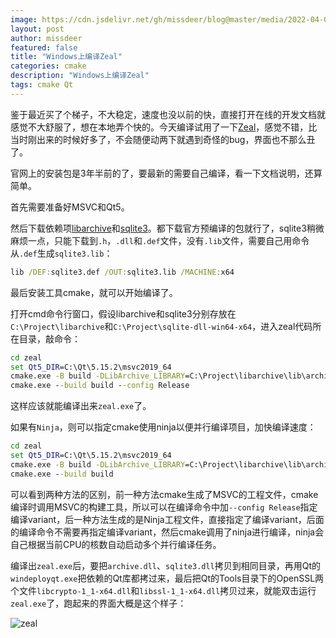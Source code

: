 ```yaml
---
image: https://cdn.jsdelivr.net/gh/missdeer/blog@master/media/2022-04-04/zeal.png
layout: post
author: missdeer
featured: false
title: "Windows上编译Zeal"
categories: cmake
description: "Windows上编译Zeal"
tags: cmake Qt
---
```

鉴于最近买了个梯子，不大稳定，速度也没以前的快，直接打开在线的开发文档就感觉不大舒服了，想在本地弄个快的。今天编译试用了一下[Zeal](https://github.com/zealdocs/zeal)，感觉不错，比当时刚出来的时候好多了，不会随便动两下就遇到奇怪的bug，界面也不那么丑了。

官网上的安装包是3年半前的了，要最新的需要自己编译，看一下文档说明，还算简单。

首先需要准备好MSVC和Qt5。

然后下载依赖项[libarchive](https://www.libarchive.org/)和[sqlite3](https://sqlite.org/download.html)。都下载官方预编译的包就行了，sqlite3稍微麻烦一点，只能下载到`.h`，`.dll`和`.def`文件，没有`.lib`文件，需要自己用命令从`.def`生成`sqlite3.lib`：

```cmd
lib /DEF:sqlite3.def /OUT:sqlite3.lib /MACHINE:x64
```

最后安装工具cmake，就可以开始编译了。

打开cmd命令行窗口，假设libarchive和sqlite3分别存放在`C:\Project\libarchive`和`C:\Project\sqlite-dll-win64-x64`，进入zeal代码所在目录，敲命令：

```cmd
cd zeal
set Qt5_DIR=C:\Qt\5.15.2\msvc2019_64
cmake.exe -B build -DLibArchive_LIBRARY=C:\Project\libarchive\lib\archive.lib -DLibArchive_INCLUDE_DIR=C:\Project\libarchive\include -DSQLite_LIBRARY=C:\Project\sqlite-dll-win64-x64\sqlite3.lib -DSQLite_INCLUDE_DIR=C:\Project\sqlite-dll-win64-x64 -DCMAKE_C_COMPILER=cl -DCMAKE_CXX_COMPILER=cl -DCMAKE_C_FLAGS="/utf-8" -DCMAKE_CXX_FLAGS="/utf-8"
cmake.exe --build build --config Release
```

这样应该就能编译出来`zeal.exe`了。

如果有`Ninja`，则可以指定cmake使用ninja以便并行编译项目，加快编译速度：

```cmd
cd zeal
set Qt5_DIR=C:\Qt\5.15.2\msvc2019_64
cmake.exe -B build -DLibArchive_LIBRARY=C:\Project\libarchive\lib\archive.lib -DLibArchive_INCLUDE_DIR=C:\Project\libarchive\include -DSQLite_LIBRARY=C:\Project\sqlite-dll-win64-x64\sqlite3.lib -DSQLite_INCLUDE_DIR=C:\Project\sqlite-dll-win64-x64 -DCMAKE_MAKE_PROGRAM=C:\Tools\ninja.exe -DCMAKE_BUILD_TYPE=Release -G"Ninja" -DCMAKE_C_COMPILER=cl -DCMAKE_CXX_COMPILER=cl -DCMAKE_C_FLAGS="/utf-8" -DCMAKE_CXX_FLAGS="/utf-8"
cmake.exe --build build
```

可以看到两种方法的区别，前一种方法cmake生成了MSVC的工程文件，cmake编译时调用MSVC的构建工具，所以可以在编译命令中加`--config Release`指定编译variant，后一种方法生成的是Ninja工程文件，直接指定了编译variant，后面的编译命令不需要再指定编译variant，然后cmake调用了ninja进行编译，ninja会自己根据当前CPU的核数自动启动多个并行编译任务。

编译出`zeal.exe`后，要把`archive.dll`、`sqlite3.dll`拷贝到相同目录，再用Qt的`windeployqt.exe`把依赖的Qt库都拷过来，最后把Qt的Tools目录下的OpenSSL两个文件`libcrypto-1_1-x64.dll`和`libssl-1_1-x64.dll`拷贝过来，就能双击运行`zeal.exe`了，跑起来的界面大概是这个样子：

![zeal](https://cdn.jsdelivr.net/gh/missdeer/blog@master/media/2022-04-04/zeal.png)